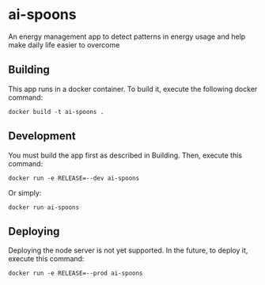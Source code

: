 # ai-spoons

An energy management app to detect patterns in energy usage and help make daily life easier to overcome

## Building

This app runs in a docker container. To build it, execute the following docker command:

    docker build -t ai-spoons .

## Development

You must build the app first as described in Building. Then, execute this command:

    docker run -e RELEASE=--dev ai-spoons

Or simply:

    docker run ai-spoons

## Deploying

Deploying the node server is not yet supported. In the future, to deploy it, execute this command:

    docker run -e RELEASE=--prod ai-spoons